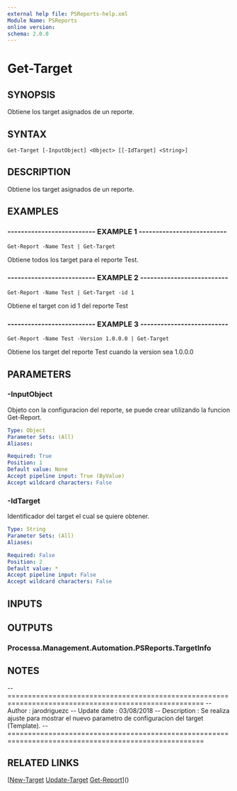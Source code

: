 ```yaml
---
external help file: PSReports-help.xml
Module Name: PSReports
online version: 
schema: 2.0.0
---
```


# Get-Target

## SYNOPSIS
Obtiene los target asignados de un reporte.

## SYNTAX

```
Get-Target [-InputObject] <Object> [[-IdTarget] <String>]
```

## DESCRIPTION
Obtiene los target asignados de un reporte.

## EXAMPLES

### -------------------------- EXAMPLE 1 --------------------------
```
Get-Report -Name Test | Get-Target
```

Obtiene todos los target para el reporte Test.

### -------------------------- EXAMPLE 2 --------------------------
```
Get-Report -Name Test | Get-Target -id 1
```

Obtiene el target con id 1 del reporte Test

### -------------------------- EXAMPLE 3 --------------------------
```
Get-Report -Name Test -Version 1.0.0.0 | Get-Target
```

Obtiene los target del reporte Test cuando la version sea 1.0.0.0

## PARAMETERS

### -InputObject
Objeto con la configuracion del reporte, se puede crear utilizando la funcion Get-Report.

```yaml
Type: Object
Parameter Sets: (All)
Aliases: 

Required: True
Position: 1
Default value: None
Accept pipeline input: True (ByValue)
Accept wildcard characters: False
```

### -IdTarget
Identificador del target el cual se quiere obtener.

```yaml
Type: String
Parameter Sets: (All)
Aliases: 

Required: False
Position: 2
Default value: *
Accept pipeline input: False
Accept wildcard characters: False
```

## INPUTS

## OUTPUTS

### Processa.Management.Automation.PSReports.TargetInfo

## NOTES
-- ======================================================================================================
-- Author       : jarodriguezc
-- Update date  : 03/08/2018
-- Description  : Se realiza ajuste para mostrar el nuevo parametro de configuracion del target (Template). 
-- ======================================================================================================

## RELATED LINKS

[[New-Target](New-Target.md)
[Update-Target](Update-Target.md)
[Get-Report](Get-Report.md)]()

